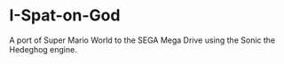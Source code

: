 # I-Spat-on-God
A port of Super Mario World to the SEGA Mega Drive using the Sonic the Hedeghog engine.
